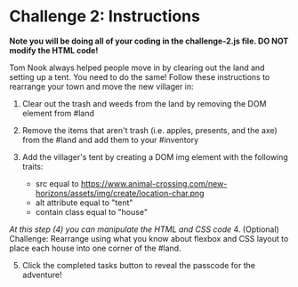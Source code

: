 # Challenge 2: Instructions

**Note you will be doing all of your coding in the challenge-2.js file. DO NOT modify the HTML code!**

Tom Nook always helped people move in by clearing out the land and setting up a tent. You need to do the same! Follow these instructions to rearrange your town and move the new villager in:

1. Clear out the trash and weeds from the land by removing the DOM element from #land

2. Remove the items that aren't trash (i.e. apples, presents, and the axe) from the #land and add them to your #inventory

3. Add the villager's tent by creating a DOM img element with the following traits:
    - src equal to https://www.animal-crossing.com/new-horizons/assets/img/create/location-char.png 
    - alt attribute equal to "tent"
    - contain class equal to "house"

*At this step (4) you can manipulate the HTML and CSS code*
4. (Optional) Challenge: Rearrange using what you know about flexbox and CSS layout to place each house into one corner of the #land.

5. Click the completed tasks button to reveal the passcode for the adventure!
    